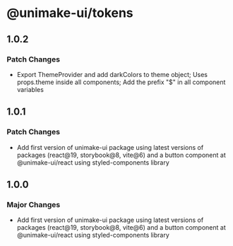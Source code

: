 # @unimake-ui/tokens

## 1.0.2

### Patch Changes

- Export ThemeProvider and add darkColors to theme object; Uses props.theme inside all components; Add the prefix "$" in all component variables

## 1.0.1

### Patch Changes

- Add first version of unimake-ui package using latest versions of packages (react@19, storybook@8, vite@6) and a button component at @unimake-ui/react using styled-components library

## 1.0.0

### Major Changes

- Add first version of unimake-ui package using latest versions of packages (react@19, storybook@8, vite@6) and a button component at @unimake-ui/react using styled-components library
